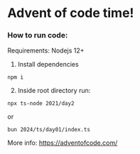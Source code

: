 # Advent of code time!

### How to run code:

Requirements: Nodejs 12+

1. Install dependencies

```
npm i
```

2. Inside root directory run:

```
npx ts-node 2021/day2
```

or

```
bun 2024/ts/day01/index.ts
```

More info: https://adventofcode.com/
